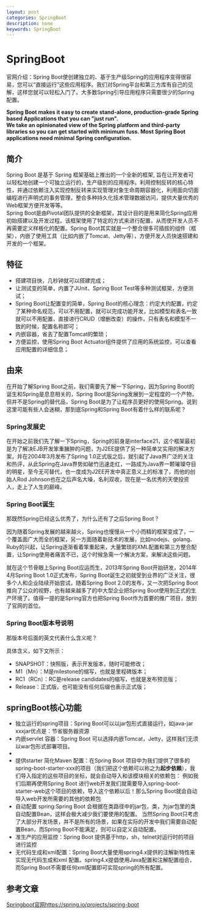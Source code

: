 ```yaml
---
layout: post
categories: SpringBoot
description: none
keywords: SpringBoot
---
```

# SpringBoot   

官网介绍：Spring Boot使创建独立的、基于生产级Spring的应用程序变得很容易，您可以“直接运行”这些应用程序。我们对Spring平台和第三方库有自己的见解，这样您就可以轻松入门了。大多数Spring引导应用程序只需要很少的Spring配置。

**Spring Boot makes it easy to create stand-alone, production-grade Spring based Applications that you can "just run".**  
**We take an opinionated view of the Spring platform and third-party libraries so you can get started with minimum fuss. Most Spring Boot applications need minimal Spring configuration.**  

## 简介

Spring Boot 是基于 Spring 框架基础上推出的一个全新的框架, 旨在让开发者可以轻松地创建一个可独立运行的，生产级别的应用程序。利用控制反转的核心特性，并通过依赖注入实现控制反转来实现管理对象生命周期容器化，利用面向切面编程进行声明式的事务管理，整合多种持久化技术管理数据访问，提供大量优秀的Web框架方便开发等等。  
Spring Boot是由Pivotal团队提供的全新框架，其设计目的是用来简化Spring应用初始搭建以及开发过程。该框架使用了特定的方式来进行配置，从而使开发人员不再需要定义样板化的配置。Spring Boot其实就是一个整合很多可插拔的组件（框架），内嵌了使用工具（比如内嵌了Tomcat、Jetty等），方便开发人员快速搭建和开发的一个框架。  

## 特征

- 搭建项目快，几秒钟就可以搭建完成；
- 让测试变的简单，内置了JUnit、Spring Boot Test等多种测试框架，方便测试；
- Spring Boot让配置变的简单，Spring Boot的核心理念：约定大约配置，约定了某种命名规范，可以不用配置，就可以完成功能开发，比如模型和表名一致就可以不用配置，直接进行CRUD（增删改查）的操作，只有表名和模型不一致的时候，配置名称即可；
- 内嵌容器，省去了配置Tomcat的繁琐；
- 方便监控，使用Spring Boot Actuator组件提供了应用的系统监控，可以查看应用配置的详细信息；

## 由来

在开始了解Spring Boot之前，我们需要先了解一下Spring，因为Spring Boot的诞生和Spring是息息相关的，Spring Boot是Spring发展到一定程度的一个产物，但并不是Spring的替代品，Spring Boot是为了让程序员更好的使用Spring。说到这里可能有些人会迷糊，那到底Spring和Spring Boot有着什么样的联系呢？

### Spring发展史

在开始之前我们先了解一下Spring，Spring的前身是interface21，这个框架最初是为了解决EJB开发笨重臃肿的问题，为J2EE提供了另一种简单又实用的解决方案，并在2004年3月发布了Spring 1.0正式版之后，就引起了Java界广泛的关注和热评，从此Spring在Java界势如破竹迅速走红，一路成为Java界一颗璀璨夺目的明星，至今无可替代，也一度成为J2EE开发中真正意义上的标准了，而他的创始人Rod Johnson也在之后声名大噪，名利双收，现在是一名优秀的天使投资人，走上了人生的巅峰。

### Spring Boot诞生

那既然Spring已经这么优秀了，为什么还有了之后Spring Boot？  

因为随着Spring发展的越来越火，Spring也慢慢从一个小而精的框架变成了，一个覆盖面广大而全的框架，另一方面随着新技术的发展，比如nodejs、golang、Ruby的兴起，让Spring逐渐看着笨重起来，大量繁琐的XML配置和第三方整合配置，让Spring使用者痛苦不已，这个时候急需一个解决方案，来解决这些问题。  

就在这个节骨眼上Spring Boot应运而生，2013年Spring Boot开始研发，2014年4月Spring Boot 1.0正式发布，Spring Boot诞生之初就受到业界的广泛关注，很多个人和企业陆续开始尝试，随着Spring Boot 2.0的发布，又一次把Spring Boot推向了公众的视野，也有越来越多了的中大型企业把Spring Boot使用到正式的生产环境了。值得一提的是Spring官方也把Spring Boot作为首要的推广项目，放到了官网的首位。  

### Spring Boot版本号说明

那版本号后面的英文代表什么含义呢？

具体含义，如下文所示：  

- SNAPSHOT：快照版，表示开发版本，随时可能修改；
- M1（Mn）：M是milestone的缩写，也就是里程碑版本；
- RC1（RCn）：RC是release candidates的缩写，也就是发布预览版；
- Release：正式版，也可能没有任何后缀也表示正式版；

## springBoot核心功能

- 独立运行的spring项目：Spring Boot可以以jar包形式直接运行，如java-jar xxxjar优点是：节省服务器资源
- 内嵌servlet 容器：Spring Boot 可以选择内嵌Tomcat，Jetty，这样我们无须以war包形式部署项目。
-
- 提供starter 简化Maven 配置：在Spring Boot 项目中为我们提供了很多的spring-boot-starter-xxx的项目（我们把这个依赖可以称之为**起步依赖**），我们导入指定的这些项目的坐标，就会自动导入和该模块相关的依赖包：
  例如我们后期再使用Spring Boot 进行web开发我们就需要导入spring-boot-starter-web这个项目的依赖，导入这个依赖以后！那么Spring Boot就会自动导入web开发所需要的其他的依赖包
- 自动配置 spring:Spring Boot 会根据在类路径中的jar包，类，为jar包里的类自动配置Bean，这样会极大减少我们要使用的配置。
  当然Spring Boot只考虑了大部分开发场景，并不是所有的场景，如果在实际的开发中我们需要自动配置Bean，而Spring Boot不能满足，则可以自定义自动配置。
- 准生产的应用监控：Spring Boot 提供基于http，sh，telnet对运行时的项目进行监控
- 无代码生成和xml配置：Spring Boot大量使用spring4.x提供的注解新特性来实现无代码生成和xml 配置。spring4.x提倡使用Java配置和注解配置组合，而Spring Boot不需要任何xml配置即可实现spring的所有配置。


## 参考文章  
[Springboot官网https://spring.io/projects/spring-boot](https://spring.io/projects/spring-boot)
